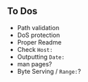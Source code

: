 
To Dos
------
- Path validation
- DoS protection
- Proper Readme
- Check `Host:`
- Outputting `Date:`
- man pages?
- Byte Serving / `Range:`?

